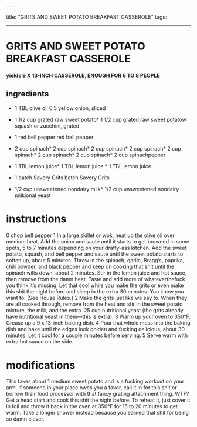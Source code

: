 

	---
title: "GRITS AND SWEET POTATO BREAKFAST CASSEROLE"
tags:

---
# GRITS AND SWEET POTATO BREAKFAST CASSEROLE
#### yields 9 X 13-INCH CASSEROLE, ENOUGH FOR 6 TO 8 PEOPLE
## ingredients
* 1 TBL olive oil
0.5 yellow onion, sliced
* 1 1/2 cup grated raw sweet potato* 1 1/2 cup grated raw sweet potatow squash or zucchini, grated

* 1 red bell pepper red bell pepper
* 2 cup spinach* 2 cup spinach* 2 cup spinach* 2 cup spinach* 2 cup spinach* 2 cup spinach* 2 cup spinach* 2 cup spinachpepper

* 1 TBL lemon juice* 1 TBL lemon juice * 1 TBL lemon juice
* 1 batch Savory Grits batch Savory Grits

* 1/2 cup unsweetened nondairy milk* 1/2 cup unsweetened nondairy milkional yeast


# instructions
0 chop bell pepper
1 In a large skillet or wok, heat up the olive oil over medium heat. Add the onion and sauté until it starts to get browned in some spots, 5 to 7 minutes depending on your drafty-ass kitchen. Add the sweet potato, squash, and bell pepper and sauté until the sweet potato starts to soften up, about 5 minutes. Throw in the spinach, garlic, Bragg’s, paprika, chili powder, and black pepper and keep on cooking that shit until the spinach wilts down, about 2 minutes. Stir in the lemon juice and hot sauce, then remove from the damn heat. Taste and add more of whateverthefuck you think it’s missing. Let that cool while you make the grits or even make this shit the night before and sleep in the extra 30 minutes. You know you want to. (See House Rules.)
2 Make the grits just like we say to. When they are all cooked through, remove from the heat and stir in the sweet potato mixture, the milk, and the extra .25 cup nutritional yeast (the grits already have nutritional yeast in them—this is extra).
3 Warm up your oven to 350°F. Grease up a 9 x 13-inch baking dish.
4 Pour that whole mess into the baking dish and bake until the edges look golden and fucking delicious, about 30 minutes. Let it cool for a couple minutes before serving.
5 Serve warm with extra hot sauce on the side.

# modifications

This takes about 1 medium sweet potato and is a fucking workout on your arm. If someone in your place owes you a favor, call it in for this shit or borrow their food processor with that fancy grating attachment thing.
 WTF?
Get a head start and cook this shit the night before. To reheat it, just cover it in foil and throw it back in the oven at 350°F for 15 to 20 minutes to get warm. Take a longer shower instead because you earned that shit for being so damn clever.
	
	
